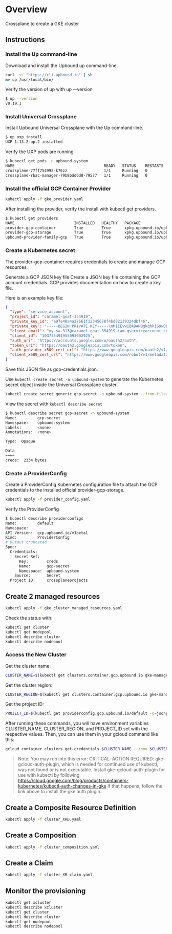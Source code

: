 # Overview
Crossplane to create a GKE cluster

## Instructions

### Install the Up command-line
Download and install the Upbound up command-line.
```bash
curl -sL "https://cli.upbound.io" | sh
mv up /usr/local/bin/
```

Verify the version of up with up --version
```bash
$ up --version
v0.19.1
```

### Install Universal Crossplane
Install Upbound Universal Crossplane with the Up command-line.

```bash
$ up uxp install
UXP 1.13.2-up.2 installed
```
Verify the UXP pods are running
```bash
$ kubectl get pods -n upbound-system
NAME                                       READY   STATUS    RESTARTS   AGE
crossplane-77ff754998-k76zz                1/1     Running   0          40s
crossplane-rbac-manager-79b8bdd6d8-79577   1/1     Running   0          40s
```

### Install the official GCP Container Provider

```bash
kubectl apply -f gke_provider.yaml
```

After installing the provider, verify the install with kubectl get providers.
```bash
$ kubectl get providers
NAME                          INSTALLED   HEALTHY   PACKAGE                                                  AGE
provider-gcp-container        True        True      xpkg.upbound.io/upbound/provider-gcp-container:v0.41.0   47h
provider-gcp-storage          True        True      xpkg.upbound.io/upbound/provider-gcp-storage:v0.41.0     47h
upbound-provider-family-gcp   True        True      xpkg.upbound.io/upbound/provider-family-gcp:v0.41.0      47h
```

### Create a Kubernetes secret
The provider-gcp-container requires credentials to create and manage GCP resources.

Generate a GCP JSON key file
Create a JSON key file containing the GCP account credentials. GCP provides documentation on how to create a key file.

Here is an example key file:
```json
{
  "type": "service_account",
  "project_id": "caramel-goat-354919",
  "private_key_id": "e97e40a4a27661f12345678f4bd92139324dbf46",
  "private_key": "-----BEGIN PRIVATE KEY-----\nMIIEvwIBADANBgkqhkiG9w0BAQEFAASCBKkwggSlAgEAAoIBAQCwA+6MWRhmcPB3\nF/irb5MDPYAT6BWr7Vu/16U8FbCHk7xtsAWYjKXKHu5mGzum4F781sM0aMCeitlv\n+jr2y7Ny23S9uP5W2kfnD/lfj0EjCdfoaN3m7W0j4DrriJviV6ESeSdb0Ehg+iEW\ngNrkb/ljigYgsSLMuemby5lvJVINUazXJtGUEZew+iAOnI4/j/IrDXPCYVNo5z+b\neiMsDYWfccenWGOQf1hkbVWyKqzsInxu8NQef3tNhoUXNOn+/kgarOA5VTYvFUPr\n2l1P9TxzrcYuL8XK++HjVj5mcNaWXNN+jnFpxjMIJOiDJOZoAo0X7tuCJFXtAZbH\n9P61GjhbAgMBAAECggEARXo31kRw4jbgZFIdASa4hAXpoXHx4/x8Q9yOR4pUNR/2\nt+FMRCv4YTEWb01+nV9hfzISuYRDzBEIxS+jyLkda0/+48i69HOTAD0I9VRppLgE\ne97e40a4a27661f12345678f4bd92139324dbf46+2H7ulQDtbEgfcWpNMQcL2JiFq+WS\neh3H0gHSFFIWGnAM/xofrlhGsN64palZmbt2YiKXcHPT+WgLbD45mT5j9oMYxBJf\nPkUUX5QibSSBQyvNqCgRKHSnsY9yAkoNTbPnEV0clQ4FmSccogyS9uPEocQDefuY\nY7gpwSzjXpaw7tP5scK3NtWmmssi+dwDadfLrKF7oQKBgQDjIZ+jwAggCp7AYB/S\n6dznl5/G28Mw6CIM6kPgFnJ8P/C/Yi2y/OPKFKhMs2ecQI8lJfcvvpU/z+kZizcG\nr/7iRMR/SX8n1eqS8XfWKeBzIdwQmiKyRg2AKelGKljuVtI8sXKv9t6cm8RkWKuZ\n9uVroTCPWGpIrh2EMxLeOrlm0QKBgQDGYxoBvl5GfrOzjhYOa5GBgGYYPdE7kNny\nhpHE9CrPZFIcb5nGMlBCOfV+bqA9ALCXKFCr0eHhTjk9HjHfloxuxDmz34vC0xXG\ncegqfV9GNKZPDctysAlCWW/dMYw4+tzAgoG9Qm13Iyfi2Ikll7vfeMX7fH1cnJs0\nnYpN9LYPawKBgQCwMi09QoMLGDH+2pLVc0ZDAoSYJ3NMRUfk7Paqp784VAHW9bqt\n1zB+W3gTyDjgJdTl5IXVK+tsDUWu4yhUr8LylJY6iDF0HaZTR67HHMVZizLETk4M\nLfvbKKgmHkPO4NtG6gEmMESRCOVZUtAMKFPhIrIhAV2x9CBBpb1FWBjrgQKBgQCj\nkP3WRjDQipJ7DkEdLo9PaJ/EiOND60/m6BCzhGTvjVUt4M22XbFSiRrhXTB8W189\noZ2xrGBCNQ54V7bjE+tBQEQbC8rdnNAtR6kVrzyoU6xzLXp6Wq2nqLnUc4+bQypT\nBscVVfmO6stt+v5Iomvh+l+x05hAjVZh8Sog0AxzdQKBgQCMgMTXt0ZBs0ScrG9v\np5CGa18KC+S3oUOjK/qyACmCqhtd+hKHIxHx3/FQPBWb4rDJRsZHH7C6URR1pHzJ\nmhCWgKGsvYrXkNxtiyPXwnU7PNP9JNuCWa45dr/vE/uxcbccK4JnWJ8+Kk/9LEX0\nmjtDm7wtLVlTswYhP6AP69RoMQ==\n-----END PRIVATE KEY-----\n",
  "client_email": "my-sa-313@caramel-goat-354919.iam.gserviceaccount.com",
  "client_id": "103735491955093092925",
  "auth_uri": "https://accounts.google.com/o/oauth2/auth",
  "token_uri": "https://oauth2.googleapis.com/token",
  "auth_provider_x509_cert_url": "https://www.googleapis.com/oauth2/v1/certs",
  "client_x509_cert_url": "https://www.googleapis.com/robot/v1/metadata/x509/my-sa-313%40caramel-goat-354919.iam.gserviceaccount.com"
}
```
Save this JSON file as gcp-credentials.json.

Use `kubectl create secret -n upbound-system` to generate the Kubernetes secret object inside the Universal Crossplane cluster.

```bash
kubectl create secret generic gcp-secret -n upbound-system --from-file=creds=./gcp-credentials.json
```

View the secret with `kubectl describe secret`
```bash
$ kubectl describe secret gcp-secret -n upbound-system
Name:         gcp-secret
Namespace:    upbound-system
Labels:       <none>
Annotations:  <none>

Type:  Opaque

Data
====
creds:  2334 bytes
```

### Create a ProviderConfig
Create a ProviderConfig Kubernetes configuration file to attach the GCP credentials to the installed official provider-gcp-storage.

```bash
kubectl apply -f provider_config.yaml
```

Verify the ProviderConfig

```bash
$ kubectl describe providerconfigs
Name:         default
Namespace:
API Version:  gcp.upbound.io/v1beta1
Kind:         ProviderConfig
# Output truncated
Spec:
  Credentials:
    Secret Ref:
      Key:        creds
      Name:       gcp-secret
      Namespace:  upbound-system
    Source:       Secret
  Project ID:     crossplaneprojects
```

## Create 2 managed resources

```bash
kubectl apply -f gke_cluster_managed_resources.yaml
```

Check the status with:

```bash
kubectl get cluster
kubectl get nodepool
kubectl describe cluster
kubectl describe nodepool
```

### Access the New Cluster

Get the cluster name:

```bash
CLUSTER_NAME=$(kubectl get clusters.container.gcp.upbound.io gke-managed-resources -o=jsonpath='{.metadata.name}')
```

Get the cluster region:

```bash
CLUSTER_REGION=$(kubectl get clusters.container.gcp.upbound.io gke-managed-resources -o=jsonpath='{.spec.forProvider.region}')
```

Get the project ID:

```bash
PROJECT_ID=$(kubectl get providerconfig.gcp.upbound.io/default -o=jsonpath='{.spec.projectID}')
```

After running these commands, you will have environment variables CLUSTER_NAME, CLUSTER_REGION, and PROJECT_ID set with the respective values. Then, you can use them in your gcloud command like this:

```bash
gcloud container clusters get-credentials $CLUSTER_NAME --zone $CLUSTER_REGION --project $PROJECT_ID
```

> Note: You may run into this error: CRITICAL: ACTION REQUIRED: gke-gcloud-auth-plugin, which is needed for continued use of kubectl, was not found or is not executable. Install gke-gcloud-auth-plugin for use with kubectl by following https://cloud.google.com/blog/products/containers-kubernetes/kubectl-auth-changes-in-gke
If that happens, follow the link above to install the gke auth plugin.

## Create a Composite Resource Definition

```bash
kubectl apply -f cluster_XRD.yaml
```

## Create a Composition

```bash
kubectl apply -f cluster_composition.yaml
```

## Create a Claim

```bash
kubectl apply -f cluster_XR_claim.yaml
```

## Monitor the provisioning

```bash
kubectl get xcluster
kubectl describe xcluster
kubectl get cluster
kubectl describe cluster
kubectl get nodepool
kubectl describe nodepool
```
